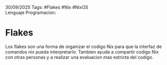 30/09/2025
Tags: #Flakes #Nix #NixOS  
Lenguaje Programacion: 

# Flakes
Los flakes son una forma de organizar el codigo Nix para que la interfaz de comandos nix pueda interpretarlo. Tambien ayuda a compartir codigo Nix con otras personas y a realizar una evaluacion mas estricta del codigo. 